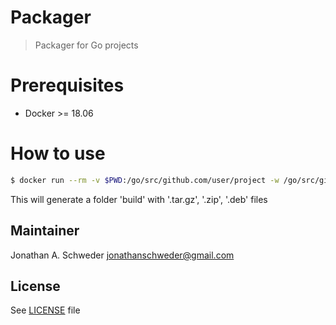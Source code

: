 # Packager
> Packager for Go projects

# Prerequisites

 - Docker >= 18.06
 
# How to use

```bash
$ docker run --rm -v $PWD:/go/src/github.com/user/project -w /go/src/github.com/user/project jaschweder/golang-packager project
```

This will generate a folder 'build' with '.tar.gz', '.zip', '.deb' files

## Maintainer

Jonathan A. Schweder <jonathanschweder@gmail.com>

## License

See [LICENSE](./LICENSE) file
